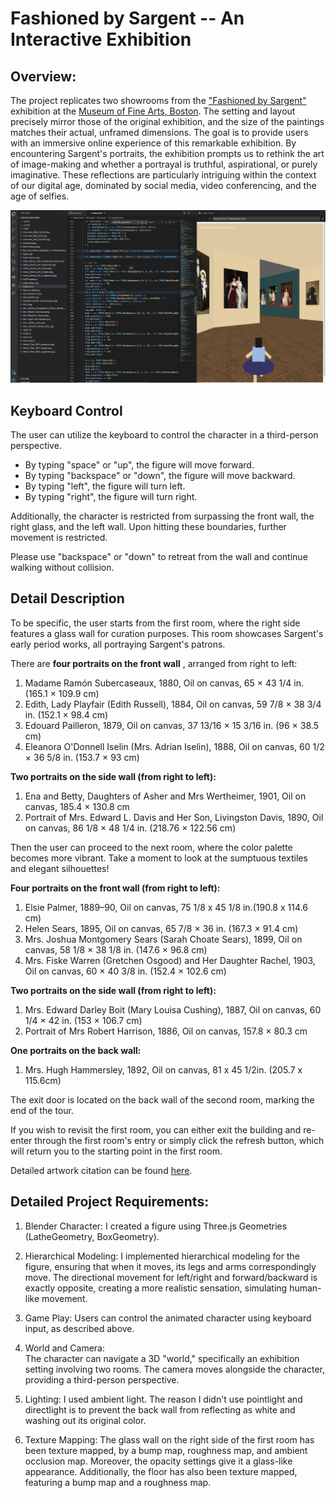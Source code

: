 # Fashioned by Sargent -- An Interactive Exhibition

## Overview:

The project replicates two showrooms from the ["Fashioned by Sargent"](https://www.mfa.org/exhibition/fashioned-by-sargent) exhibition at the [Museum of Fine Arts, Boston](https://www.mfa.org/). 
The setting and layout precisely mirror those of the original exhibition, and the size of the paintings matches their actual, unframed dimensions.
The goal is to provide users with an immersive online experience of this remarkable exhibition. 
By encountering Sargent's portraits, the exhibition prompts us to rethink the art of image-making and whether a portrayal is truthful, aspirational, or purely imaginative.
These reflections are particularly intriguing within the context of our digital age, dominated by social media, video conferencing, and the age of selfies.

![Screenshot of the demo](/demo.png)

## Keyboard Control
The user can utilize the keyboard to control the character in a third-person perspective.

- By typing "space" or "up", the figure will move forward.
- By typing "backspace" or "down", the figure will move backward.
- By typing "left", the figure will turn left.
- By typing "right", the figure will turn right.

Additionally, the character is restricted from surpassing the front wall, the right glass, and the left wall. 
Upon hitting these boundaries, further movement is restricted. 

Please use "backspace" or "down" to retreat from the wall and continue walking without collision.


## Detail Description
To be specific, the user starts from the first room, where the right side features a glass wall for curation purposes. 
This room showcases Sargent's early period works, all portraying Sargent's patrons. 

There are **four portraits on the front wall** , arranged from right to left:

1. Madame Ramón Subercaseaux, 1880, Oil on canvas, 65 × 43 1/4 in. (165.1 × 109.9 cm)
2. Edith, Lady Playfair (Edith Russell), 1884, Oil on canvas, 59 7/8 × 38 3/4 in. (152.1 × 98.4 cm)
3. Edouard Pailleron, 1879, Oil on canvas, 37 13/16 × 15 3/16 in. (96 × 38.5 cm)
4. Eleanora O'Donnell Iselin (Mrs. Adrian Iselin), 1888, Oil on canvas, 60 1/2 × 36 5/8 in. (153.7 × 93 cm)

**Two portraits on the side wall (from right to left):**

1. Ena and Betty, Daughters of Asher and Mrs Wertheimer, 1901, Oil on canvas, 185.4 × 130.8 cm
2. Portrait of Mrs. Edward L. Davis and Her Son, Livingston Davis, 1890, Oil on canvas, 86 1/8 × 48 1/4 in. (218.76 × 122.56 cm)

Then the user can proceed to the next room, where the color palette becomes more vibrant. 
Take a moment to look at the sumptuous textiles and elegant silhouettes!

**Four portraits on the front wall (from right to left):**
1. Elsie Palmer, 1889–90, Oil on canvas, 75 1/8 x 45 1/8 in.(190.8 x 114.6 cm)
2. Helen Sears, 1895, Oil on canvas, 65 7/8 × 36 in. (167.3 × 91.4 cm)
3. Mrs. Joshua Montgomery Sears (Sarah Choate Sears), 1899, Oil on canvas, 58 1/8 × 38 1/8 in. (147.6 × 96.8 cm)
4. Mrs. Fiske Warren (Gretchen Osgood) and Her Daughter Rachel, 1903, Oil on canvas, 60 × 40 3/8 in. (152.4 × 102.6 cm)

**Two portraits on the side wall (from right to left):**

1. Mrs. Edward Darley Boit (Mary Louisa Cushing), 1887, Oil on canvas, 60 1/4 × 42 in. (153 × 106.7 cm)
2. Portrait of Mrs Robert Harrison, 1886, Oil on canvas, 157.8 × 80.3 cm

**One portraits on the back wall:**
1. Mrs. Hugh Hammersley, 1892, Oil on canvas, 81 x 45 1/2in. (205.7 x 115.6cm)

The exit door is located on the back wall of the second room, marking the end of the tour. 

If you wish to revisit the first room, you can either exit the building and re-enter through the first room's entry or simply click the refresh button, 
which will return you to the starting point in the first room.

Detailed artwork citation can be found [here](https://docs.google.com/document/d/13uk5i4SqTp0jHrigDM6xu9uQsbV4wUpdWogTCVjFtPA/edit?usp=sharing). 

## Detailed Project Requirements:

1. Blender Character: 
I created a figure using Three.js Geometries (LatheGeometry, BoxGeometry).

2. Hierarchical Modeling: 
I implemented hierarchical modeling for the figure, ensuring that when it moves, its legs and arms correspondingly move. 
The directional movement for left/right and forward/backward is exactly opposite, creating a more realistic sensation, simulating human-like movement.

3. Game Play: 
Users can control the animated character using keyboard input, as described above.

4. World and Camera:  
The character can navigate a 3D "world," specifically an exhibition setting involving two rooms. 
The camera moves alongside the character, providing a third-person perspective.

5. Lighting: 
I used ambient light. The reason I didn't use pointlight and directlight is to prevent the back wall from reflecting as white and washing out its original color.

6. Texture Mapping: 
The glass wall on the right side of the first room has been texture mapped, by a bump map, roughness map, and ambient occlusion map. 
Moreover, the opacity settings give it a glass-like appearance.
Additionally, the floor has also been texture mapped, featuring a bump map and a roughness map.
